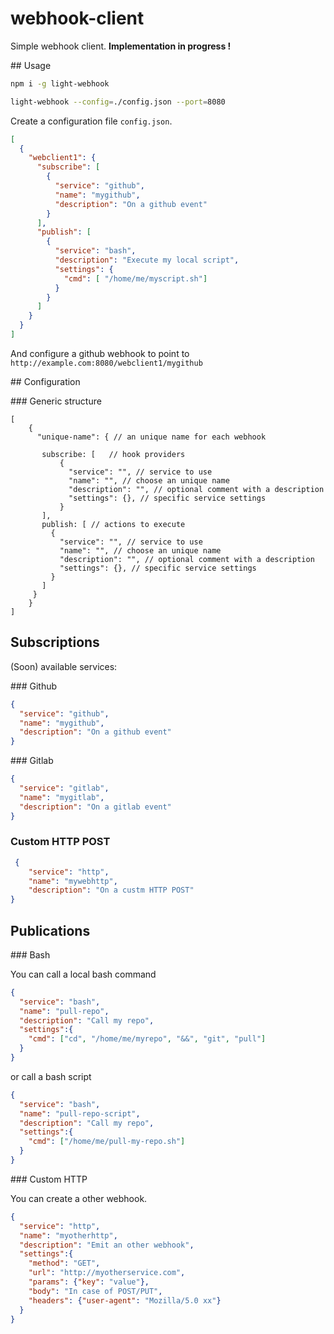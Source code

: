 # webhook-client

Simple webhook client. **Implementation in progress !**

## Usage

```bash
npm i -g light-webhook

light-webhook --config=./config.json --port=8080
```

Create a configuration file `config.json`.

```json
[
  {
    "webclient1": {
      "subscribe": [
        {
          "service": "github",
          "name": "mygithub",
          "description": "On a github event"
        }
      ],
      "publish": [
        {
          "service": "bash",
          "description": "Execute my local script",
          "settings": {
            "cmd": [ "/home/me/myscript.sh"]
          }
        }
      ]
    }
  }
]
```

And configure a github webhook to point to `http://example.com:8080/webclient1/mygithub`

## Configuration

### Generic structure

```json5
[
    {
      "unique-name": { // an unique name for each webhook
                           
       subscribe: [   // hook providers
           {
             "service": "", // service to use
             "name": "", // choose an unique name
             "description": "", // optional comment with a description
             "settings": {}, // specific service settings
           }
       ],
       publish: [ // actions to execute
         {
           "service": "", // service to use
           "name": "", // choose an unique name
           "description": "", // optional comment with a description
           "settings": {}, // specific service settings
         }
       ]
     }
    }
]
```


## Subscriptions

(Soon) available services:

### Github

```json
{
  "service": "github",
  "name": "mygithub",
  "description": "On a github event"
}
```

### Gitlab

```json
{
  "service": "gitlab",
  "name": "mygitlab",
  "description": "On a gitlab event"
}
```

### Custom HTTP POST

```json
 {
    "service": "http",
    "name": "mywebhttp",
    "description": "On a custm HTTP POST"
}
```

## Publications


### Bash 

You can call a local bash command 

```json
{
  "service": "bash",
  "name": "pull-repo",
  "description": "Call my repo",
  "settings":{
    "cmd": ["cd", "/home/me/myrepo", "&&", "git", "pull"]
  }
}
```

or call a bash script

```json
{
  "service": "bash",
  "name": "pull-repo-script",
  "description": "Call my repo",
  "settings":{
    "cmd": ["/home/me/pull-my-repo.sh"]
  }
}
```

### Custom HTTP 

You can create a other webhook.
```json
{
  "service": "http",
  "name": "myotherhttp",
  "description": "Emit an other webhook",
  "settings":{
    "method": "GET",
    "url": "http://myotherservice.com",
    "params": {"key": "value"},
    "body": "In case of POST/PUT",
    "headers": {"user-agent": "Mozilla/5.0 xx"}
  }
}
```

